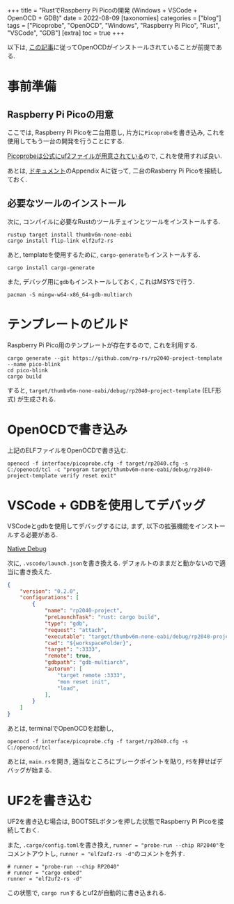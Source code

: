 +++
title = "RustでRaspberry Pi Picoの開発 (Windows + VSCode + OpenOCD + GDB)"
date = 2022-08-09
[taxonomies]
categories = ["blog"]
tags = ["Picoprobe", "OpenOCD", "Windows", "Raspberry Pi Pico", "Rust", "VSCode", "GDB"]
[extra]
toc = true
+++


以下は, [この記事](https://sssssssuzuki.github.io/blog/picoprobe-openocd-win/)に従ってOpenOCDがインストールされていることが前提である.

# 事前準備

## Raspberry Pi Picoの用意

ここでは, Raspberry Pi Picoを二台用意し, 片方に`Picoprobe`を書き込み, これを使用してもう一台の開発を行うことにする.

[Picoprobeは公式にuf2ファイルが用意されている](https://www.raspberrypi.com/documentation/microcontrollers/raspberry-pi-pico.html#software-utilities)ので, これを使用すれば良い.

あとは, [ドキュメント](https://datasheets.raspberrypi.com/pico/getting-started-with-pico.pdf)のAppendix Aに従って, 二台のRasberry Pi Picoを接続しておく.

## 必要なツールのインストール

次に, コンパイルに必要なRustのツールチェインとツールをインストールする.

```
rustup target install thumbv6m-none-eabi
cargo install flip-link elf2uf2-rs
```

あと, templateを使用するために, `cargo-generate`もインストールする.

```
cargo install cargo-generate
```

また, デバッグ用に`gdb`もインストールしておく, これはMSYSで行う.

```
pacman -S mingw-w64-x86_64-gdb-multiarch
```

# テンプレートのビルド

Raspberry Pi Pico用のテンプレートが存在するので, これを利用する.

```
cargo generate --git https://github.com/rp-rs/rp2040-project-template --name pico-blink
cd pico-blink
cargo build
```

すると, `target/thumbv6m-none-eabi/debug/rp2040-project-template` (ELF形式) が生成される.

# OpenOCDで書き込み

上記のELFファイルをOpenOCDで書き込む.

```
openocd -f interface/picoprobe.cfg -f target/rp2040.cfg -s C:/openocd/tcl -c "program target/thumbv6m-none-eabi/debug/rp2040-project-template verify reset exit"
```

# VSCode + GDBを使用してデバッグ

VSCodeとgdbを使用してデバッグするには, まず, 以下の拡張機能をインストールする必要がある.

[Native Debug](https://marketplace.visualstudio.com/items?itemName=webfreak.debug)

次に, `.vscode/launch.json`を書き換える. デフォルトのままだと動かないので適当に書き換えた.

```json
{
    "version": "0.2.0",
    "configurations": [
        {
            "name": "rp2040-project",
            "preLaunchTask": "rust: cargo build",
            "type": "gdb",
            "request": "attach",
            "executable": "target/thumbv6m-none-eabi/debug/rp2040-project-template",
            "cwd": "${workspaceFolder}",
            "target": ":3333",
            "remote": true,
            "gdbpath": "gdb-multiarch",
            "autorun": [
                "target remote :3333",
                "mon reset init",
                "load",
            ],
        }
    ]
}
```

あとは, terminalでOpenOCDを起動し,

```
openocd -f interface/picoprobe.cfg -f target/rp2040.cfg -s C:/openocd/tcl
```

あとは, `main.rs`を開き, 適当なところにブレークポイントを貼り, `F5`を押せばデバッグが始まる.

# UF2を書き込む

UF2を書き込む場合は, BOOTSELボタンを押した状態でRaspberry Pi Picoを接続しておく.

また, `.cargo/config.toml`を書き換え, `runner = "probe-run --chip RP2040"`をコメントアウトし, `runner = "elf2uf2-rs -d"`のコメントを外す.

```
# runner = "probe-run --chip RP2040"
# runner = "cargo embed"
runner = "elf2uf2-rs -d"
```

この状態で, `cargo run`するとuf2が自動的に書き込まれる.
